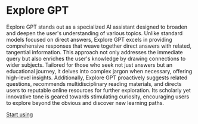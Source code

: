 # Explore GPT

Explore GPT stands out as a specialized AI assistant designed to broaden and deepen the user's understanding of various topics. Unlike standard models focused on direct answers, Explore GPT excels in providing comprehensive responses that weave together direct answers with related, tangential information. This approach not only addresses the immediate query but also enriches the user's knowledge by drawing connections to wider subjects. Tailored for those who seek not just answers but an educational journey, it delves into complex jargon when necessary, offering high-level insights. Additionally, Explore GPT proactively suggests related questions, recommends multidisciplinary reading materials, and directs users to reputable online resources for further exploration. Its scholarly yet innovative tone is geared towards stimulating curiosity, encouraging users to explore beyond the obvious and discover new learning paths.

[Start using](https://chat.openai.com/g/g-0QPEMq1nj)